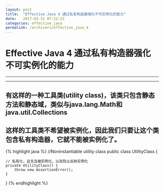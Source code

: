 ```yaml
---
layout: post
title:  "Effective Java 4 通过私有构造器强化不可实例化的能力"
date:   2017-03-31 07:22:23
categories: effective_java
permalink: /archivers/effective_java_4
---
```

# Effective Java 4 通过私有构造器强化不可实例化的能力
----
----
## 有这样的一种工具类(utility class)，该类只包含静态方法和静态域，类似与java.lang.Math和java.util.Collections
## 这样的工具类不希望被实例化，因此我们只要让这个类包含私有构造器，它就不能被实例化了。

{% highlight java %}
//Noninstantiable utility class
public class UtilityClass {

    // 私有化，且无法被实例化，以及防止反射实例化
    private UtilityClass() {
        throw new AssertionError();
    }
}
{% endhighlight %}
